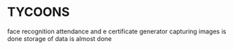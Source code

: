 # TYCOONS
face recognition attendance and e certificate generator
capturing images is done
storage of  data is almost done
